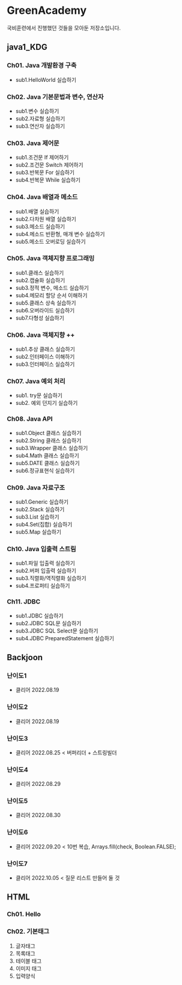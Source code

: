 # GreenAcademy
국비훈련에서 진행했던 것들을 모아둔 저장소입니다.
## java1_KDG
### Ch01. Java 개발환경 구축
 - sub1.HelloWorld 실습하기

### Ch02. Java 기본문법과 변수, 연산자
 - sub1.변수 실습하기
 - sub2.자료형 실습하기
 - sub3.연산자 실습하기
 
### Ch03. Java 제어문
 - sub1.조건문 If 제어하기
 - sub2.조건문 Switch 제어하기
 - sub3.반복문 For 실습하기
 - sub4.반복문 While 실습하기

### Ch04. Java 배열과 메소드
 - sub1.배열 실습하기
 - sub2.다차원 배열 실습하기
 - sub3.메소드 실습하기
 - sub4.메소드 반환형, 매개 변수 실습하기
 - sub5.메소드 오버로딩 실습하기

### Ch05. Java 객체지향 프로그래밍
 - sub1.클래스 실습하기
 - sub2.캡슐화 실습하기
 - sub3.정적 변수, 메소드 실습하기
 - sub4.메모리 할당 순서 이해하기
 - sub5.클래스 상속 실습하기
 - sub6.오버라이드 실습하기
 - sub7.다형성 실습하기

### Ch06. Java 객체지향 ++
 - sub1.추상 클래스 실습하기
 - sub2.인터페이스 이해하기
 - sub3.인터페이스 실습하기
 
### Ch07. Java 예외 처리
 - sub1. try문 실습하기
 - sub2. 예외 던지기 실습하기
 
### Ch08. Java API
 - sub1.Object 클래스 실습하기
 - sub2.String 클래스 실습하기
 - sub3.Wrapper 클래스 실습하기
 - sub4.Math 클래스 실습하기
 - sub5.DATE 클래스 실습하기
 - sub6.정규표현식 실습하기

### Ch09. Java 자료구조
 - sub1.Generic 실습하기
 - sub2.Stack 실습하기
 - sub3.List 실습하기
 - sub4.Set(집합) 실습하기
 - sub5.Map 실습하기

### Ch10. Java 입출력 스트림
 - sub1.파일 입출력 실습하기
 - sub2.버퍼 입출력 실습하기
 - sub3.직렬화/역직렬화 실습하기
 - sub4.프로퍼티 실습하기

### Ch11. JDBC
 - sub1.JDBC 실습하기
 - sub2.JDBC SQL문 실습하기
 - sub3.JDBC SQL Select문 실습하기
 - sub4.JDBC PreparedStatement 실습하기
 
## Backjoon

### 난이도1
 - 클리어 2022.08.19
### 난이도2
 - 클리어 2022.08.19
### 난이도3
 - 클리어 2022.08.25 < 버퍼리더 + 스트링빌더
### 난이도4
 - 클리어 2022.08.29 
### 난이도5
 - 클리어 2022.08.30
### 난이도6
 - 클리어 2022.09.20 <  10번 복습, Arrays.fill(check, Boolean.FALSE);
### 난이도7
 - 클리어 2022.10.05 < 질문 리스트 만들어 둘 것

## HTML

### Ch01. Hello

### Ch02. 기본태그
 01. 글자태그
 02. 목록태그
 03. 테이블 태그
 04. 이미지 태그
 05. 입력양식 

